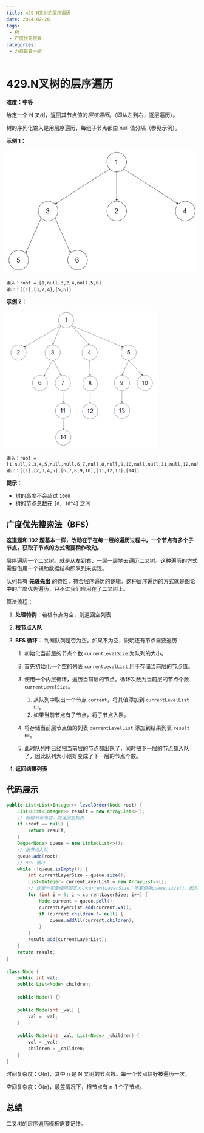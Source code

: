 ```yaml
---
title: 429.N叉树的层序遍历
date: 2024-02-26
tags: 
 - 树
 - 广度优先搜索
categories:
 - 力扣每日一题
---
```


# 429.N叉树的层序遍历

**难度：中等**

给定一个 N 叉树，返回其节点值的*层序遍历*。（即从左到右，逐层遍历）。

树的序列化输入是用层序遍历，每组子节点都由 null 值分隔（参见示例）。

**示例 1：**

<img src="./assets/narytreeexample.png" alt="img" style="zoom:67%;" />

```
输入：root = [1,null,3,2,4,null,5,6]
输出：[[1],[3,2,4],[5,6]]
```

**示例 2：**

<img src="./assets/sample_4_964.png" alt="img" style="zoom:67%;" />

```
输入：root = [1,null,2,3,4,5,null,null,6,7,null,8,null,9,10,null,null,11,null,12,null,13,null,null,14]
输出：[[1],[2,3,4,5],[6,7,8,9,10],[11,12,13],[14]]
```

**提示：**

- 树的高度不会超过 `1000`
- 树的节点总数在 `[0, 10^4]` 之间

## 广度优先搜索法（BFS）

**这道题和 102 题基本一样，改动在于在每一层的遍历过程中，一个节点有多个子节点，获取子节点的方式需要稍作改动。**

层序遍历一个二叉树。就是从左到右、一层一层地去遍历二叉树。这种遍历的方式需要借用一个辅助数据结构即队列来实现。

队列具有 **先进先出** 的特性，符合层序遍历的逻辑。这种层序遍历的方式就是图论中的广度优先遍历，只不过我们应用在了二叉树上。

算法流程：

1. **处理特例**：若根节点为空，则返回空列表

2. **根节点入队**

3. **BFS 循环**： 判断队列是否为空。如果不为空，说明还有节点需要遍历
   1. 初始化当前层的节点个数 `currentLevelSize` 为队列的大小。
   2. 首先初始化一个空的列表 `currentLevelList` 用于存储当前层的节点值。
   3. 使用一个内层循环，遍历当前层的节点。循环次数为当前层的节点个数 `currentLevelSize`。
      1. 从队列中取出一个节点 `current`，将其值添加到 `currentLevelList` 中。
      2. 如果当前节点有子节点，将子节点入队。

   4. 将存储当前层节点值的列表 `currentLevelList` 添加到结果列表 `result` 中。
   5. 此时队列中已经把当前层的节点都出队了，同时把下一层的节点都入队了，因此队列大小刚好变成了下一层的节点个数。

4. **返回结果列表**

## 代码展示

```java
public List<List<Integer>> levelOrder(Node root) {
    List<List<Integer>> result = new ArrayList<>();
    // 若根节点为空，则返回空列表
    if (root == null) {
        return result;
    }
    Deque<Node> queue = new LinkedList<>();
    // 根节点入队
    queue.add(root);
    // BFS 循环
    while (!queue.isEmpty()) {
        int currentLayerSize = queue.size();
        List<Integer> currentLayerList = new ArrayList<>();
        // 这里一定要使用固定大小currentLayerSize，不要使用queue.size()，因为queue不停地出队入队，所以其大小是不断变化的
        for (int i = 0; i < currentLayerSize; i++) {
            Node current = queue.poll();
            currentLayerList.add(current.val);
            if (current.children != null) {
                queue.addAll(current.children);
            }
        }
        result.add(currentLayerList);
    }
    return result;
}

class Node {
    public int val;
    public List<Node> children;

    public Node() {}

    public Node(int _val) {
        val = _val;
    }

    public Node(int _val, List<Node> _children) {
        val = _val;
        children = _children;
    }
}
```

时间复杂度：O(n)，其中 n 是 N 叉树的节点数。每一个节点恰好被遍历一次。

空间复杂度：O(n)，最差情况下，根节点有 n-1 个子节点。

## 总结

二叉树的层序遍历模板需要记住。
